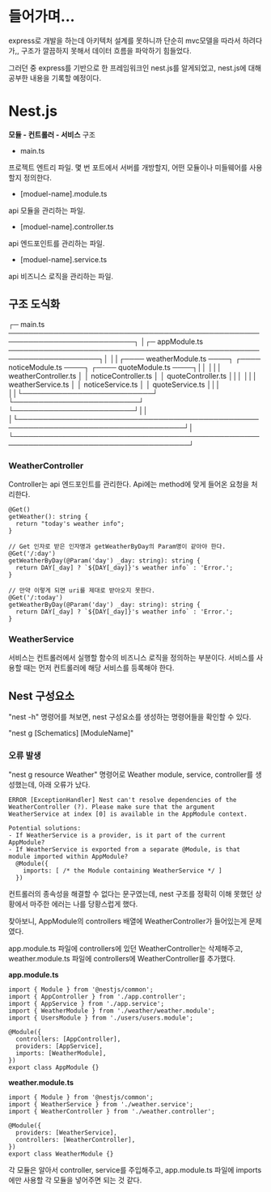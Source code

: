 # 들어가며...

express로 개발을 하는데 아키텍처 설계를 못하니까 단순히 mvc모델을 따라서 하려다가,, 구조가 깔끔하지 못해서 데이터 흐름을 파악하기 힘들었다.

그러던 중 express를 기반으로 한 프레임워크인 nest.js를 알게되었고, nest.js에 대해 공부한 내용을 기록할 예정이다.

# Nest.js

**모듈 - 컨트롤러 - 서비스** 구조

- main.ts

프로젝트 엔트리 파일. 몇 번 포트에서 서버를 개방할지, 어떤 모듈이나 미들웨어를 사용할지 정의한다.

- [moduel-name].module.ts

api 모듈을 관리하는 파일.

- [moduel-name].controller.ts

api 엔드포인트를 관리하는 파일.

- [moduel-name].service.ts

api 비즈니스 로직을 관리하는 파일.

## 구조 도식화

┌─ main.ts ───────────────────────────────────────────────────────────────────────────┐
│┌─ appModule.ts ────────────────────────────────────────────────────────────────────┐│
││┌──── weatherModule.ts ────┐ ┌──── noticeModule.ts ────┐ ┌──── quoteModule.ts ────┐││
│││   weatherController.ts   │ │   noticeController.ts   │ │   quoteController.ts   │││
│││    weatherService.ts     │ │     noticeService.ts    │ │     quoteService.ts    │││
││└──────────────────────────┘ └─────────────────────────┘ └────────────────────────┘││
│└───────────────────────────────────────────────────────────────────────────────────┘│
└─────────────────────────────────────────────────────────────────────────────────────┘

### WeatherController

Controller는 api 엔드포인트를 관리한다.
Api에는 method에 맞게 들어온 요청을 처리한다.

```
@Get()
getWeather(): string {
  return "today's weather info";
}

// Get 인자로 받은 인자명과 getWeatherByDay의 Param명이 같아야 한다.
@Get('/:day')
getWeatherByDay(@Param('day') _day: string): string {
  return DAY[_day] ? `${DAY[_day]}'s weather info` : 'Error.';
}

// 만약 이렇게 되면 uri를 제대로 받아오지 못한다.
@Get('/:today')
getWeatherByDay(@Param('day') _day: string): string {
  return DAY[_day] ? `${DAY[_day]}'s weather info` : 'Error.';
}
```

### WeatherService

서비스는 컨트롤러에서 실행할 함수의 비즈니스 로직을 정의하는 부분이다.
서비스를 사용할 때는 먼저 컨트롤러에 해당 서비스를 등록해야 한다.

## Nest 구성요소

"nest -h" 명령어를 쳐보면, nest 구성요소를 생성하는 명령어들을 확인할 수 있다.

"nest g [Schematics] [ModuleName]"

### 오류 발생

"nest g resource Weather" 명령어로 Weather module, service, controller를 생성했는데, 아래 오류가 났다.

```
ERROR [ExceptionHandler] Nest can't resolve dependencies of the WeatherController (?). Please make sure that the argument WeatherService at index [0] is available in the AppModule context.

Potential solutions:
- If WeatherService is a provider, is it part of the current AppModule?
- If WeatherService is exported from a separate @Module, is that module imported within AppModule?   
  @Module({
    imports: [ /* the Module containing WeatherService */ ]
  })
```

컨트롤러의 종속성을 해결할 수 없다는 문구였는데, nest 구조를 정확히 이해 못했던 상황에서 마주한 에러는 나를 당황스럽게 했다.

찾아보니, AppModule의 controllers 배열에 WeatherController가 들어있는게 문제였다.

app.module.ts 파일에 controllers에 있던 WeatherController는 삭제해주고, weather.module.ts 파일에 controllers에 WeatherController를 추가했다.

**app.module.ts**
```
import { Module } from '@nestjs/common';
import { AppController } from './app.controller';
import { AppService } from './app.service';
import { WeatherModule } from './weather/weather.module';
import { UsersModule } from './users/users.module';

@Module({
  controllers: [AppController],
  providers: [AppService],
  imports: [WeatherModule],
})
export class AppModule {}
```

**weather.module.ts**
```
import { Module } from '@nestjs/common';
import { WeatherService } from './weather.service';
import { WeatherController } from './weather.controller';

@Module({
  providers: [WeatherService],
  controllers: [WeatherController],
})
export class WeatherModule {}
```

각 모듈은 알아서 controller, service를 주입해주고, app.module.ts 파일에 imports에만 사용할 각 모듈을 넣어주면 되는 것 같다.
